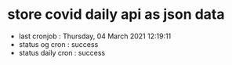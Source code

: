 # store covid daily api as json data

- last cronjob : Thursday, 04 March 2021 12:19:11
- status og cron : success
- status daily cron : success
      
      